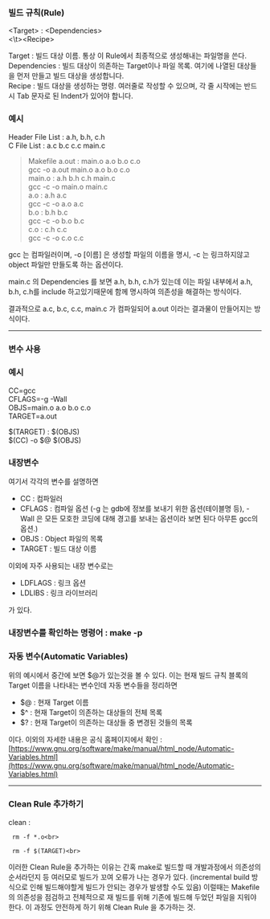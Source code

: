 ﻿### 빌드 규칙(Rule)

\<Target\> : \<Dependencies\><br>
<\t>\<Recipe\>

Target : 빌드 대상 이름. 통상 이 Rule에서 최종적으로 생성해내는 파일명을 쓴다. <br>
Dependencies : 빌드 대상이 의존하는 Target이나 파일 목록. 여기에 나열된 대상들을 먼저 만들고 빌드 대상을 생성합니다. <br>
Recipe : 빌드 대상을 생성하는 명령. 여러줄로 작성할 수 있으며, 각 줄 시작에는 반드시 Tab 문자로 된 Indent가 있어야 합니다. <br>

### 예시

Header File List : a.h, b.h, c.h <br>
C File List : a.c b.c c.c main.c

> Makefile
a.out : main.o a.o b.o c.o<br>
     gcc -o a.out main.o a.o b.o c.o<br>
main.o : a.h b.h c.h main.c<br>
     gcc -c -o main.o main.c<br>
a.o : a.h a.c<br>
     gcc -c -o a.o a.c<br>
b.o : b.h b.c<br>
     gcc -c -o b.o b.c<br>
c.o : c.h c.c<br>
     gcc -c -o c.o c.c<br>

gcc 는 컴파일러이며, -o [이름] 은 생성할 파일의 이름을 명시, -c 는 링크하지않고 object 파일만 만들도록 하는 옵션이다.<br>

main.c 의 Dependencies 를 보면 a.h, b.h, c.h가 있는데 이는 파일 내부에서 a.h, b.h, c.h를 include 하고있기때문에 함께 명시하여 의존성을 해결하는 방식이다. <br>

결과적으로 a.c, b.c, c.c, main.c 가 컴파일되어 a.out 이라는 결과물이 만들어지는 방식이다. <br>

---

### 변수 사용

### 예시

CC=gcc<br>
CFLAGS=-g -Wall<br>
OBJS=main.o a.o b.o c.o<br>
TARGET=a.out<br>

$(TARGET) : $(OBJS)<br>
$(CC) -o $@ $(OBJS)<br>

### 내장변수

여기서 각각의 변수를 설명하면

- CC : 컴파일러
- CFLAGS : 컴파일 옵션 (-g 는 gdb에 정보를 보내기 위한 옵션(테이블명 등), -Wall 은 모든 모호한 코딩에 대해 경고를 보내는 옵션이라 보면 된다 아무튼 gcc의 옵션.)
- OBJS : Object 파일의 목록
- TARGET : 빌드 대상 이름

이외에 자주 사용되는 내장 변수로는

- LDFLAGS : 링크 옵션
- LDLIBS : 링크 라이브러리

가 있다.

### 내장변수를 확인하는 명령어 : make -p

### 자동 변수(Automatic Variables)

위의 예시에서 중간에 보면 $@가 있는것을 볼 수 있다. 이는 현재 빌드 규칙 블록의 Target 이름을 나타내는 변수인데 자동 변수들을 정리하면

- $@ : 현재 Target 이름
- $^ : 현재 Target이 의존하는 대상들의 전체 목록
- $? : 현재 Target이 의존하는 대상들 중 변경된 것들의 목록

이다. 이외의 자세한 내용은 공식 홈페이지에서 확인 : [https://www.gnu.org/software/make/manual/html_node/Automatic-Variables.html](https://www.gnu.org/software/make/manual/html_node/Automatic-Variables.html)

---

### Clean Rule 추가하기

clean : <br>

     rm -f *.o<br>

     rm -f $(TARGET)<br>

이러한 Clean Rule을 추가하는 이유는 간혹 make로 빌드할 때 개발과정에서 의존성의 순서라던지 등 여러모로 빌드가 꼬여 오류가 나는 경우가 있다. (incremental build 방식으로 인해 빌드해야할게 빌드가 안되는 경우가 발생할 수도 있음) 이럴때는 Makefile 의 의존성을 점검하고 전체적으로 재 빌드를 위해 기존에 빌드해 두었던 파일을 지워야 한다. 이 과정도 안전하게 하기 위해 Clean Rule 을 추가하는 것.
